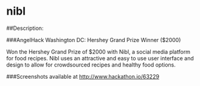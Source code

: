 # nibl

##Description:

###AngelHack Washington DC: Hershey Grand Prize Winner ($2000)

Won the Hershey Grand Prize of $2000 with Nibl, a social media platform for food recipes. Nibl uses an attractive and easy to use user interface and design to allow for crowdsourced recipes and healthy food options.

###Screenshots available at http://www.hackathon.io/63229 
